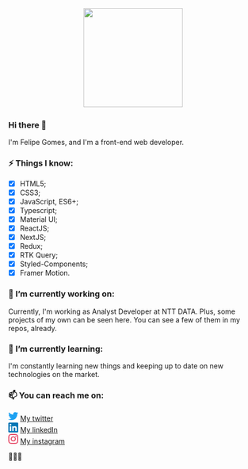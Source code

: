 <div align="center">
  <img src="https://media.giphy.com/media/h408T6Y5GfmXBKW62l/giphy.gif" height="200px" width="200px" />
</div>

### Hi there 👋
I'm Felipe Gomes, and I'm a front-end web developer.

### ⚡ Things I know:
- [x] HTML5;
- [x] CSS3;
- [x] JavaScript, ES6+;
- [x] Typescript;
- [x] Material UI;
- [x] ReactJS;
- [x] NextJS;
- [x] Redux;
- [x] RTK Query;
- [x] Styled-Components;
- [x] Framer Motion.

### 🔭 I’m currently working on:
Currently, I'm working as Analyst Developer at NTT DATA.
Plus, some projects of my own can be seen here. You can see a few of them in my repos, already.

### 🌱 I’m currently learning:
I'm constantly learning new things and keeping up to date on new technologies on the market.

### 📫 You can reach me on:
<img src="./img/twitter-2.png" height="20px" width="20px"> <a href="https://twitter.com/felipevgomes10">My twitter</a> </br>
<img src="./img/linkedin-2.png" height="20px" width="20px"> <a href="https://www.linkedin.com/in/felipe-gomes-4b70221a8/">My linkedIn</a> </br>
<img src="./img/instagram-2.png" height="20px" width="20px"> <a href="https://www.instagram.com/web_dev_felipe/">My instagram</a> </br>

👋👋👋
